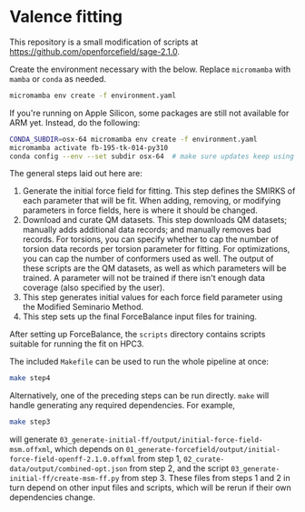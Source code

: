 # Valence fitting

This repository is a small modification of scripts at
https://github.com/openforcefield/sage-2.1.0.

Create the environment necessary with the below. Replace ``micromamba`` with
``mamba`` or ``conda`` as needed.

```bash
micromamba env create -f environment.yaml
```

If you're running on Apple Silicon, some packages are still not available for
ARM yet. Instead, do the following:


```bash
CONDA_SUBDIR=osx-64 micromamba env create -f environment.yaml
micromamba activate fb-195-tk-014-py310
conda config --env --set subdir osx-64  # make sure updates keep using the subdir
```

The general steps laid out here are:

1. Generate the initial force field for fitting. This step defines the SMIRKS of
   each parameter that will be fit. When adding, removing, or modifying
   parameters in force fields, here is where it should be changed.
2. Download and curate QM datasets. This step downloads QM datasets; manually
   adds additional data records; and manually removes bad records. For torsions,
   you can specify whether to cap the number of torsion data records per torsion
   parameter for fitting. For optimizations, you can cap the number of
   conformers used as well. The output of these scripts are the QM datasets, as
   well as which parameters will be trained. A parameter will not be trained if
   there isn't enough data coverage (also specified by the user).
3. This step generates initial values for each force field parameter using the
   Modified Seminario Method.
4. This step sets up the final ForceBalance input files for training.

After setting up ForceBalance, the ``scripts`` directory contains scripts
suitable for running the fit on HPC3.


The included `Makefile` can be used to run the whole pipeline at once:

```bash
make step4
```

Alternatively, one of the preceding steps can be run directly. `make` will
handle generating any required dependencies. For example,

```bash
make step3
```

will generate `03_generate-initial-ff/output/initial-force-field-msm.offxml`,
which depends on
`01_generate-forcefield/output/initial-force-field-openff-2.1.0.offxml` from
step 1, `02_curate-data/output/combined-opt.json` from step 2, and the script
`03_generate-initial-ff/create-msm-ff.py` from step 3. These files from steps 1
and 2 in turn depend on other input files and scripts, which will be rerun if
their own dependencies change.
